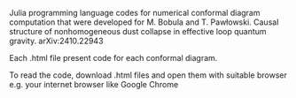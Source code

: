 Julia programming language codes for numerical conformal diagram computation that were developed for M. Bobula and T. Pawłowski. Causal structure of nonhomogeneous dust collapse in effective loop quantum gravity. arXiv:2410.22943



Each .html file present code for each conformal diagram.

To read the code, download .html files and open them with suitable browser e.g. your internet browser like Google Chrome
